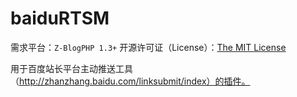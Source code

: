 baiduRTSM
=========

需求平台：``Z-BlogPHP 1.3+``
开源许可证（License）：[The MIT License](http://opensource.org/licenses/mit-license.php)

用于百度站长平台主动推送工具（http://zhanzhang.baidu.com/linksubmit/index）的插件。
